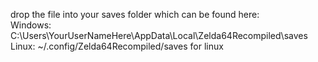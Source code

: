 drop the file into your saves folder which can be found here:  
Windows: C:\Users\YourUserNameHere\AppData\Local\Zelda64Recompiled\saves  
Linux: ~/.config/Zelda64Recompiled/saves for linux  

